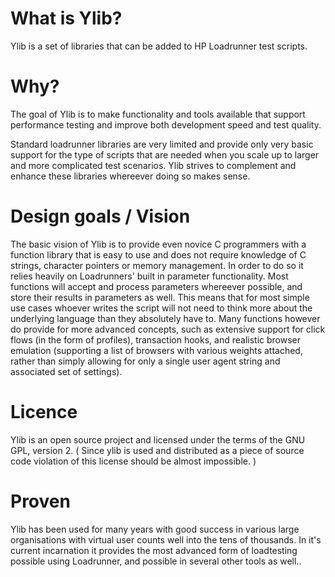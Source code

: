 # What is Ylib?

Ylib is a set of libraries that can be added to HP Loadrunner test scripts.

# Why?
The goal of Ylib is to make functionality and tools available that support performance testing and improve both development speed and test quality.

Standard loadrunner libraries are very limited and provide only very basic support for the type of scripts that are needed when you scale up to larger and more complicated test scenarios. Ylib strives to complement and enhance these libraries whereever doing so makes sense. 

# Design goals / Vision
The basic vision of Ylib is to provide even novice C programmers with a function library that is easy to use and does not require knowledge of C strings, character pointers or memory management. 
In order to do so it relies heavily on Loadrunners' built in parameter functionality. Most functions will accept and process parameters whereever possible, and store their results in parameters as well. This means that for most simple use cases whoever writes the script will not need to think more about the underlying language than they absolutely have to.
Many functions however do provide for more advanced concepts, such as extensive support for click flows (in the form of profiles), transaction hooks, and realistic browser emulation (supporting a list of browsers with various weights attached, rather than simply allowing for only a single user agent string and associated set of settings). 

# Licence
Ylib is an open source project and licensed under the terms of the GNU GPL, version 2.
( Since ylib is used and distributed as a piece of source code violation of this license should be almost impossible. )

# Proven 
Ylib has been used for many years with good success in various large organisations with virtual user counts well into the tens of thousands. In it's current incarnation it provides the most advanced form of loadtesting possible using Loadrunner, and possible in several other tools as well..

